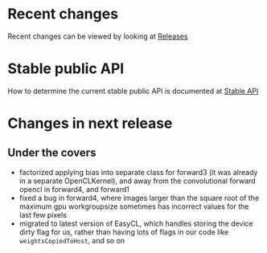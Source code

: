 # Recent changes

Recent changes can be viewed by looking at [Releases](https://github.com/hughperkins/DeepCL/releases)

# Stable public API

How to determine the current stable public API is documented at [Stable API](PublicApis.md)

# Changes in next release

## Under the covers

* factorized applying bias into separate class for forward3 (it was already in a separate OpenCLKernel), and away from the convolutional forward opencl in forward4, and forward1
* fixed a bug in forward4, where images larger than the square root of the maximum gpu workgroupsize sometimes has incorrect values for the last few pixels
* migrated to latest version of EasyCL, which handles storing the device dirty flag for us, rather than having lots of flags in our code like `weightsCopiedToHost`, and so on


